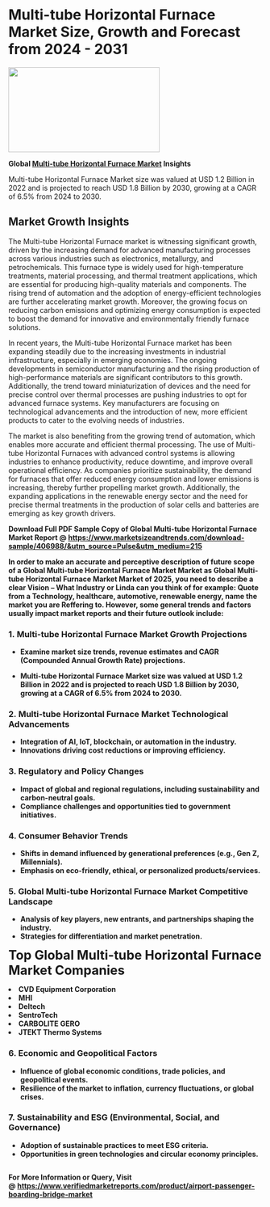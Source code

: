 <H1>Multi-tube Horizontal Furnace Market Size, Growth and Forecast from 2024 - 2031</H1><img class="aligncenter size-medium wp-image-584254" src="https://thirdeyenews.in/wp-content/uploads/2024/09/Global-Market-Research-300x168.jpeg" alt="" width="300" height="168" /><p><strong>Global&nbsp;<a href="https://www.marketsizeandtrends.com/download-sample/406988/&amp;utm_source=Pulse&amp;utm_medium=215">Multi-tube Horizontal Furnace Market</a> Insights</strong></p><p>Multi-tube Horizontal Furnace Market size was valued at USD 1.2 Billion in 2022 and is projected to reach USD 1.8 Billion by 2030, growing at a CAGR of 6.5% from 2024 to 2030.</p><p><h2>Market Growth Insights</h2> <p>The Multi-tube Horizontal Furnace market is witnessing significant growth, driven by the increasing demand for advanced manufacturing processes across various industries such as electronics, metallurgy, and petrochemicals. This furnace type is widely used for high-temperature treatments, material processing, and thermal treatment applications, which are essential for producing high-quality materials and components. The rising trend of automation and the adoption of energy-efficient technologies are further accelerating market growth. Moreover, the growing focus on reducing carbon emissions and optimizing energy consumption is expected to boost the demand for innovative and environmentally friendly furnace solutions.</p> <p><strong></strong></p> <p>In recent years, the Multi-tube Horizontal Furnace market has been expanding steadily due to the increasing investments in industrial infrastructure, especially in emerging economies. The ongoing developments in semiconductor manufacturing and the rising production of high-performance materials are significant contributors to this growth. Additionally, the trend toward miniaturization of devices and the need for precise control over thermal processes are pushing industries to opt for advanced furnace systems. Key manufacturers are focusing on technological advancements and the introduction of new, more efficient products to cater to the evolving needs of industries.</p> <p>The market is also benefiting from the growing trend of automation, which enables more accurate and efficient thermal processing. The use of Multi-tube Horizontal Furnaces with advanced control systems is allowing industries to enhance productivity, reduce downtime, and improve overall operational efficiency. As companies prioritize sustainability, the demand for furnaces that offer reduced energy consumption and lower emissions is increasing, thereby further propelling market growth. Additionally, the expanding applications in the renewable energy sector and the need for precise thermal treatments in the production of solar cells and batteries are emerging as key growth drivers.</p> <p><strong></p><p><span class=""><strong>Download Full PDF Sample Copy of Global Multi-tube Horizontal Furnace Market Report</strong> @ <a href="https://www.marketsizeandtrends.com/download-sample/406988/&amp;utm_source=Pulse&amp;utm_medium=215" target="_blank">https://www.marketsizeandtrends.com/download-sample/406988/&amp;utm_source=Pulse&amp;utm_medium=215</a></span></p><p>In order to make an accurate and perceptive description of future scope of a Global&nbsp;Multi-tube Horizontal Furnace Market Market as Global&nbsp;Multi-tube Horizontal Furnace Market Market of 2025, you need to describe a clear Vision &ndash; What Industry or Linda can you think of for example: Quote from a Technology, healthcare, automotive, renewable energy, name the market you are Reffering to. However, some general trends and factors usually impact market reports and their future outlook include:</p><h3>1.&nbsp;<strong>Multi-tube Horizontal Furnace Market Growth Projections</strong></h3><ul><li>Examine market size trends, revenue estimates and CAGR (Compounded Annual Growth Rate) projections.</li><li><p>Multi-tube Horizontal Furnace Market size was valued at USD 1.2 Billion in 2022 and is projected to reach USD 1.8 Billion by 2030, growing at a CAGR of 6.5% from 2024 to 2030.</p></li></ul><h3>2.&nbsp;<strong>Multi-tube Horizontal Furnace Market Technological Advancements</strong></h3><ul><li>Integration of AI, IoT, blockchain, or automation in the industry.</li><li>Innovations driving cost reductions or improving efficiency.</li></ul><h3>3.&nbsp;<strong>Regulatory and Policy Changes</strong></h3><ul><li>Impact of global and regional regulations, including sustainability and carbon-neutral goals.</li><li>Compliance challenges and opportunities tied to government initiatives.</li></ul><h3>4.&nbsp;<strong>Consumer Behavior Trends</strong></h3><ul><li>Shifts in demand influenced by generational preferences (e.g., Gen Z, Millennials).</li><li>Emphasis on eco-friendly, ethical, or personalized products/services.</li></ul><h3>5.&nbsp;<strong>Global Multi-tube Horizontal Furnace Market Competitive Landscape</strong></h3><ul><li>Analysis of key players, new entrants, and partnerships shaping the industry.</li><li>Strategies for differentiation and market penetration.</li></ul><p data-pm-slice="1 1 []"><span style="color: inherit; font-family: inherit; font-size: 25px;">Top Global Multi-tube Horizontal Furnace Market Companies</span></p><div class="" data-test-id=""><p><li>CVD Equipment Corporation</li><li> MHI</li><li> Deltech</li><li> SentroTech</li><li> CARBOLITE GERO</li><li> JTEKT Thermo Systems</li></p></div><h3>6.&nbsp;<strong>Economic and Geopolitical Factors</strong></h3><ul><li>Influence of global economic conditions, trade policies, and geopolitical events.</li><li>Resilience of the market to inflation, currency fluctuations, or global crises.</li></ul><h3>7.&nbsp;<strong>Sustainability and ESG (Environmental, Social, and Governance)</strong></h3><ul><li>Adoption of sustainable practices to meet ESG criteria.</li><li>Opportunities in green technologies and circular economy principles.</li></ul><h2><strong style="font-size: 14px;">For More Information or Query, Visit @&nbsp;</strong><a style="background-color: #ffffff; font-size: 14px;" href="https://www.marketsizeandtrends.com/report/multi-tube-horizontal-furnace-market/" target="_blank">https://www.verifiedmarketreports.com/product/airport-passenger-boarding-bridge-market</a></h2>
